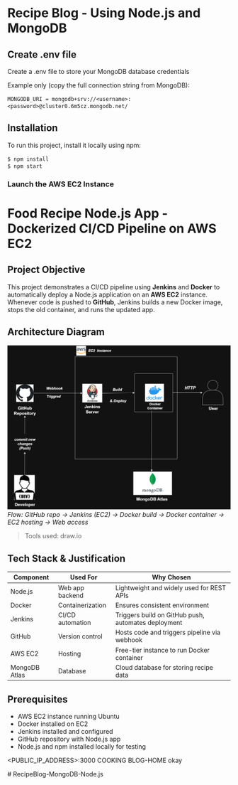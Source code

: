 # Recipe Blog - Using Node.js and MongoDB

## Create .env file
Create a .env file to store your MongoDB database credentials

Example only (copy the full connection string from MongoDB):
```
MONGODB_URI = mongodb+srv://<username>:<password>@cluster0.6m5cz.mongodb.net/
```

## Installation
To run this project, install it locally using npm:

```
$ npm install
$ npm start
```
### Launch the AWS EC2 Instance

# Food Recipe Node.js App - Dockerized CI/CD Pipeline on AWS EC2

## Project Objective
This project demonstrates a CI/CD pipeline using **Jenkins** and **Docker** to automatically deploy a Node.js application on an **AWS EC2** instance.  
Whenever code is pushed to **GitHub**, Jenkins builds a new Docker image, stops the old container, and runs the updated app.

## Architecture Diagram
![Architecture Diagram](images/architecture.png)  
*Flow: GitHub repo → Jenkins (EC2) → Docker build → Docker container → EC2 hosting → Web access*  

> Tools used: draw.io

## Tech Stack & Justification

| Component      | Used For            | Why Chosen                                              |
|----------------|-------------------|--------------------------------------------------------|
| Node.js        | Web app backend    | Lightweight and widely used for REST APIs             |
| Docker         | Containerization   | Ensures consistent environment                         |
| Jenkins        | CI/CD automation   | Triggers build on GitHub push, automates deployment   |
| GitHub         | Version control    | Hosts code and triggers pipeline via webhook          |
| AWS EC2        | Hosting            | Free-tier instance to run Docker container            |
| MongoDB Atlas  | Database           | Cloud database for storing recipe data                |

## Prerequisites
- AWS EC2 instance running Ubuntu  
- Docker installed on EC2  
- Jenkins installed and configured  
- GitHub repository with Node.js app  
- Node.js and npm installed locally for testing



<PUBLIC_IP_ADDRESS>:3000
COOKING BLOG-HOME
okay

#   R e c i p e B l o g - M o n g o D B - N o d e . j s 
 
 
